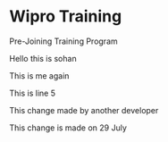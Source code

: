 # Wipro Training
Pre-Joining Training Program

Hello this is sohan

This is me again

This is line 5

This change made by another developer

This change is made on 29 July

